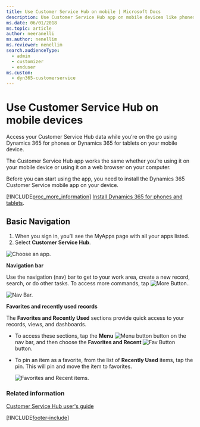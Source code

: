 ```yaml
---
title: Use Customer Service Hub on mobile | Microsoft Docs
description: Use Customer Service Hub app on mobile devices like phones and tablets
ms.date: 06/01/2018
ms.topic: article
author: neeranelli
ms.author: nenellim
ms.reviewer: nenellim
search.audienceType: 
  - admin
  - customizer
  - enduser
ms.custom: 
  - dyn365-customerservice
---
```


# Use Customer Service Hub on mobile devices

Access your Customer Service Hub data while you’re on the go using Dynamics 365 for phones or Dynamics 365 for tablets on your mobile device.

The Customer Service Hub app works the same whether you’re using it on your mobile device or using it on a web browser on your computer.

Before you can start using the app, you need to install the Dynamics 365 Customer Service mobile app on your device.

[!INCLUDE[proc_more_information](../../includes/proc-more-information.md)] [Install Dynamics 365 for phones and tablets](../../mobile-app/install-dynamics-365-for-phones-and-tablets.md).

## Basic Navigation

1.	When you sign in, you’ll see the MyApps page with all your apps listed. 
2.	Select **Customer Service Hub**.

![Choose an app.](../media/ChooseAnApp_1.png "Choose an app")

**Navigation bar**

Use the navigation (nav) bar to get to your work area, create a new record, search, or do other tasks. To access more commands, tap ![More Button.](../media/MoreButton.png "More Button").

![Nav Bar.](../media/NavBar_2.png "Nav Bar")

**Favorites and recently used records**

The **Favorites and Recently Used** sections provide quick access to your records, views, and dashboards. 

- To access these sections, tap the **Menu** ![Menu button](../media/MenuButton.png "Menu button") button on the nav bar, and then choose the **Favorites and Recent** ![Fav Button](../media/FavButton.png "Fav Button") button.

- To pin an item as a favorite, from the list of **Recently Used** items, tap the pin. This will pin and move the item to favorites.

  ![Favorites and Recent items.](../media/Favs_3.png "Favorites and Recent items")

### Related information  
 [Customer Service Hub user's guide](user-guide-customer-service-hub.md)









[!INCLUDE[footer-include](../../includes/footer-banner.md)]
